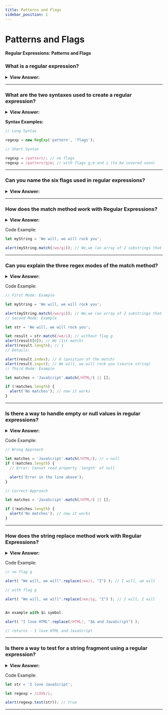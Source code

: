 ```yaml
---
title: Patterns and Flags
sidebar_position: 1
---
```


# Patterns and Flags

**Regular Expressions: Patterns and Flags**

<head>
  <title>Patterns and Flags - JavaScript Interview Questions & Answers</title>
  <meta charSet="utf-8" />
</head>

### What is a regular expression?

<details>
  <summary><strong>View Answer:</strong></summary>
  <div>
  <div><strong>Interview Response:</strong> Regular expressions are patterns with optional flags that provide a powerful way to search and replace in text. In JavaScript, they are available via the RegExp object, as well as being integrated in methods of strings. Regular expressions are integrated with string methods.
    </div>
  </div>
</details>

---

### What are the two syntaxes used to create a regular expression?

<details>
  <summary><strong>View Answer:</strong></summary>
  <div>
  <div><strong>Interview Response:</strong> There are two syntaxes that can be used to create a regular expression object including the long and short syntaxes. The long syntax uses the RegExp object with optional flags and the short syntax uses forward slashes with optional flags. Slashes /.../ tell JavaScript that we are creating a regular expression. They play the same role as quotes for strings. In both cases regexp becomes an instance of the built-in RegExp class.
    </div>
  </div>
</details>

**Syntax Examples:**

```js
// Long Syntax

regexp = new RegExp('pattern', 'flags');

// Short Syntax

regexp = /pattern/; // no flags
regexp = /pattern/gim; // with flags g,m and i (to be covered soon)
```

---

### Can you name the six flags used in regular expressions?

<details>
  <summary><strong>View Answer:</strong></summary>
  <div>
  <div><strong>Interview Response:</strong>  Regular expressions may have flags that affect the search. There are only 6 of them in JavaScript including the i, g, m, s, u, and y regular expression flags:<br /><br />
  <strong>Flag Descriptions:</strong><br />
  <ul>
    <li>With the <strong>i</strong> flag the search is set to case insensitive.</li>
    <li>The <strong>g</strong> flag the search is set to global and looks for all matches, without it only the first search match is returned.</li>
    <li>The <strong>m</strong> flag represents a query in multiline mode.</li>
    <li>The <strong>s</strong> flag enables dot all mode allows a dot to match the newline character.</li>
    <li>The <strong>u</strong> enables full Unicode support, the flag enables correct processing of surrogate pairs.</li>
    <li>Sticky flag <strong>y</strong> sets the stick mode that allows search for the exact position of the text.</li>
  </ul>
</div>
  </div>
</details>

---

### How does the match method work with Regular Expressions?

<details>
  <summary><strong>View Answer:</strong></summary>
  <div>
  <div><strong>Interview Response:</strong> The method myString.match(regexp) finds all matches of regexp in the string myString.
    </div>
  </div>
</details>

Code Example:

```js
let myString = 'We will, we will rock you';

alert(myString.match(/we/gi)); // We,we (an array of 2 substrings that match)
```

---

### Can you explain the three regex modes of the match method?

<details>
  <summary><strong>View Answer:</strong></summary>
  <div>
  <div><strong>Interview Response:</strong> The match method has three working regex modes. First, if a regular expression has flag g, it returns an array of all matches. Second, if there is no such flag it returns only the first match in the form of an array, with the full match at index 0 and some additional details in properties. The array may have other indexes, besides 0 if a part of the regular expression is enclosed in parentheses. And, finally, if there are no matches, null is returned (does not matter if there’s flag g or not). This an especially important nuance. If there are no matches, we do not receive an empty array, but instead receive null. Forgetting about that may lead to errors, e.g.
    </div>
  </div>
</details>

Code Example:

```js
// First Mode: Example

let myString = 'We will, we will rock you';

alert(myString.match(/we/gi)); // We,we (an array of 2 substrings that match)
// Second Mode: Example

let str = 'We will, we will rock you';

let result = str.match(/we/i); // without flag g
alert(result[0]); // We (1st match)
alert(result.length); // 1
// Details:

alert(result.index); // 0 (position of the match)
alert(result.input); // We will, we will rock you (source string)
// Third Mode: Example

let matches = 'JavaScript'.match(/HTML/) || [];

if (!matches.length) {
  alert('No matches'); // now it works
}
```

---

### Is there a way to handle empty or null values in regular expressions?

<details>
  <summary><strong>View Answer:</strong></summary>
  <div>
  <div><strong>Interview Response:</strong> Yes, when a there is an empty or null value in the result. We should add an empty array to the match method that we are subscribing to. We should also run a condition check and return a value if the length is empty or null.
    </div>
  </div>
</details>

Code Example:

```js
// Wrong Approach

let matches = 'JavaScript'.match(/HTML/); // = null
if (!matches.length) {
  // Error: Cannot read property 'length' of null

  alert('Error in the line above');
}

// Correct Approach

let matches = 'JavaScript'.match(/HTML/) || [];

if (!matches.length) {
  alert('No matches'); // now it works
}
```

---

### How does the string replace method work with Regular Expressions?

<details>
  <summary><strong>View Answer:</strong></summary>
  <div>
  <div><strong>Interview Response:</strong> The method str.replace(regexp, replacement) replaces matches found using regexp in string str with replacement (all matches if there’s flag g, otherwise, only the first one). The second argument is the replacement string. We can use special character combinations in it to insert fragments of the match.
    </div>
  </div>
</details>

Code Example:

```js
// no flag g

alert( "We will, we will".replace(/we/i, "I") ); // I will, we will

// with flag g

alert( "We will, we will".replace(/we/ig, "I") ); // I will, I will


An example with $& symbol:

alert( "I love HTML".replace(/HTML/, "$& and JavaScript") ); 

// returns - I love HTML and JavaScript
```

---

### Is there a way to test for a string fragment using a regular expression?

<details>
  <summary><strong>View Answer:</strong></summary>
  <div>
  <div><strong>Interview Response:</strong> Basically, we should use the method regexp.test(str), which looks for at least one match, if found, returns true, otherwise false.
    </div>
  </div>
</details>

Code Example:

```js
let str = 'I love JavaScript';

let regexp = /LOVE/i;

alert(regexp.test(str)); // true
```

---
